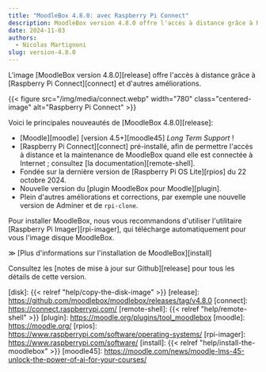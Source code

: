 ```yaml
---
title: "MoodleBox 4.8.0: avec Raspberry Pi Connect"
description: MoodleBox version 4.8.0 offre l'accès à distance grâce à Raspberry Pi Connect et d'autres améliorations.
date: 2024-11-03
authors:
  - Nicolas Martignoni
slug: version-4.8.0
---
```

L'image [MoodleBox version 4.8.0][release] offre l'accès à distance grâce à [Raspberry Pi Connect][connect] et d'autres améliorations.

{{< figure src="/img/media/connect.webp" width="780" class="centered-image" alt="Raspberry Pi Connect" >}}

Voici le principales nouveautés de [MoodleBox 4.8.0][release]:
- [Moodle][moodle] [version 4.5+][moodle45] _Long Term Support_ !
- [Raspberry Pi Connect][connect] pré-installé, afin de permettre l'accès à distance et la maintenance de MoodleBox quand elle est connectée à Internet ; consultez [la documentation][remote-shell].
- Fondée sur la dernière version de [Raspberry Pi OS Lite][rpios] du 22 octobre 2024.
- Nouvelle version du [plugin MoodleBox pour Moodle][plugin].
- Plein d'autres améliorations et corrections, par exemple une nouvelle version de Adminer et de `rpi-clone`.

Pour installer MoodleBox, nous vous recommandons d'utiliser l'utilitaire [Raspberry Pi Imager][rpi-imager], qui télécharge automatiquement pour vous l'image disque MoodleBox.

&Gt; [Plus d'informations sur l'installation de MoodleBox][install]

Consultez les [notes de mise à jour sur Github][release] pour tous les détails de cette version.

[disk]: {{< relref "help/copy-the-disk-image" >}}
[release]: https://github.com/moodlebox/moodlebox/releases/tag/v4.8.0
[connect]: https://connect.raspberrypi.com/
[remote-shell]: {{< relref "help/remote-shell" >}}
[plugin]: https://moodle.org/plugins/tool_moodlebox
[moodle]: https://moodle.org/
[rpios]: https://www.raspberrypi.com/software/operating-systems/
[rpi-imager]: https://www.raspberrypi.com/software/
[install]: {{< relref "help/install-the-moodlebox" >}}
[moodle45]: https://moodle.com/news/moodle-lms-45-unlock-the-power-of-ai-for-your-courses/
